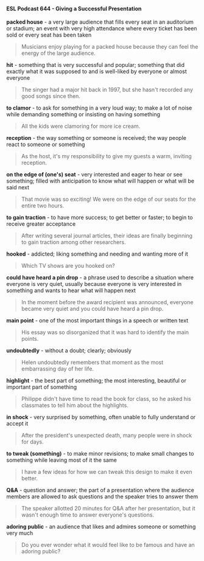 #### ESL Podcast 644 - Giving a Successful Presentation

**packed house** - a very large audience that fills every seat in an auditorium or
stadium; an event with very high attendance where every ticket has been sold or
every seat has been taken

> Musicians enjoy playing for a packed house because they can feel the energy
of the large audience.

**hit** - something that is very successful and popular; something that did exactly
what it was supposed to and is well-liked by everyone or almost everyone

> The singer had a major hit back in 1997, but she hasn't recorded any good
songs since then.

**to clamor** - to ask for something in a very loud way; to make a lot of noise while
demanding something or insisting on having something

> All the kids were clamoring for more ice cream.

**reception** - the way something or someone is received; the way people react to
someone or something

> As the host, it's my responsibility to give my guests a warm, inviting reception.

**on the edge of (one's) seat** - very interested and eager to hear or see
something; filled with anticipation to know what will happen or what will be said
next

> That movie was so exciting! We were on the edge of our seats for the entire
two hours.

**to gain traction** - to have more success; to get better or faster; to begin to
receive greater acceptance

> After writing several journal articles, their ideas are finally beginning to gain
traction among other researchers.

**hooked** - addicted; liking something and needing and wanting more of it

> Which TV shows are you hooked on?

**could have heard a pin drop** - a phrase used to describe a situation where
everyone is very quiet, usually because everyone is very interested in something
and wants to hear what will happen next

> In the moment before the award recipient was announced, everyone became
very quiet and you could have heard a pin drop.

**main point** - one of the most important things in a speech or written text

> His essay was so disorganized that it was hard to identify the main points.

**undoubtedly** - without a doubt; clearly; obviously

> Helen undoubtedly remembers that moment as the most embarrassing day of
her life.

**highlight** - the best part of something; the most interesting, beautiful or
important part of something

> Philippe didn't have time to read the book for class, so he asked his classmates
to tell him about the highlights.

**in shock** - very surprised by something, often unable to fully understand or
accept it

> After the president's unexpected death, many people were in shock for days.

**to tweak (something)** - to make minor revisions; to make small changes to
something while leaving most of it the same

> I have a few ideas for how we can tweak this design to make it even better.

**Q&A** - question and answer; the part of a presentation where the audience
members are allowed to ask questions and the speaker tries to answer them

> The speaker allotted 20 minutes for Q&A after her presentation, but it wasn't
enough time to answer everyone's questions.

**adoring public** - an audience that likes and admires someone or something
very much

> Do you ever wonder what it would feel like to be famous and have an adoring
public?

